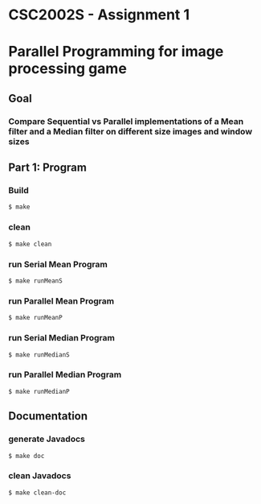# CSC2002S - Assignment 1
# Parallel Programming for image processing game
## Goal
### Compare Sequential vs Parallel implementations of a Mean filter and a Median filter on different size images and window sizes

## Part 1: Program
### Build
```unix
$ make
```
### clean
```
$ make clean
```
### run Serial Mean Program
```
$ make runMeanS
```
### run Parallel Mean Program
```
$ make runMeanP
```
### run Serial Median Program
```
$ make runMedianS
```
### run Parallel Median Program
```
$ make runMedianP
```
## Documentation
### generate Javadocs
```
$ make doc
```
### clean Javadocs
```
$ make clean-doc
```
